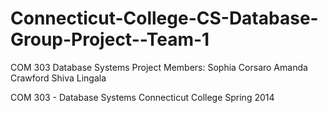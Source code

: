 Connecticut-College-CS-Database-Group-Project--Team-1
=====================================================

COM 303 Database Systems Project Members:
Sophia Corsaro
Amanda Crawford
Shiva Lingala

COM 303 - Database Systems
Connecticut College 
Spring 2014
